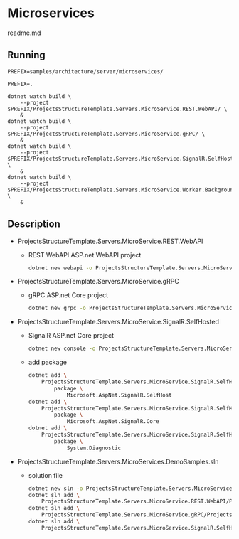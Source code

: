 # Microservices

readme.md

## Running

```
PREFIX=samples/architecture/server/microservices/

PREFIX=.

dotnet watch build \
    --project $PREFIX/ProjectsStructureTemplate.Servers.MicroService.REST.WebAPI/ \
    &
dotnet watch build \
    --project $PREFIX/ProjectsStructureTemplate.Servers.MicroService.gRPC/ \
    &
dotnet watch build \
    --project $PREFIX/ProjectsStructureTemplate.Servers.MicroService.SignalR.SelfHosted/ \
    &
dotnet watch build \
    --project $PREFIX/ProjectsStructureTemplate.Servers.MicroService.Worker.BackgroundService/ \
    &

```

## Description

*   ProjectsStructureTemplate.Servers.MicroService.REST.WebAPI

    *   REST WebAPI ASP.net WebAPI project

        ```bash
        dotnet new webapi -o ProjectsStructureTemplate.Servers.MicroService.REST.WebAPI
        ```

*   ProjectsStructureTemplate.Servers.MicroService.gRPC

    *   gRPC ASP.net Core project

        ```bash
        dotnet new grpc -o ProjectsStructureTemplate.Servers.MicroService.gRPC
        ```

*   ProjectsStructureTemplate.Servers.MicroService.SignalR.SelfHosted

    *  SignalR ASP.net Core project

        ```bash
        dotnet new console -o ProjectsStructureTemplate.Servers.MicroService.SignalR.SelfHosted
        ```
    *   add package

        ```bash
        dotnet add \
            ProjectsStructureTemplate.Servers.MicroService.SignalR.SelfHosted \
                package \
                    Microsoft.AspNet.SignalR.SelfHost
        dotnet add \
            ProjectsStructureTemplate.Servers.MicroService.SignalR.SelfHosted \
                package \
                    Microsoft.AspNet.SignalR.Core
        dotnet add \
            ProjectsStructureTemplate.Servers.MicroService.SignalR.SelfHosted \
                package \
                    System.Diagnostic  
        ```

*   ProjectsStructureTemplate.Servers.MicroServices.DemoSamples.sln

    *   solution file

        ```bash
        dotnet new sln -o ProjectsStructureTemplate.Servers.MicroServices.DemoSamples.sln
        dotnet sln add \
            ProjectsStructureTemplate.Servers.MicroService.REST.WebAPI/ProjectsStructureTemplate.Servers.MicroService.REST.WebAPI.csproj
        dotnet sln add \
            ProjectsStructureTemplate.Servers.MicroService.gRPC/ProjectsStructureTemplate.Servers.MicroService.gRPC.csproj
        dotnet sln add \
            ProjectsStructureTemplate.Servers.MicroService.SignalR.SelfHosted/ProjectsStructureTemplate.Servers.MicroService.SignalR.SelfHosted.csproj
        ```
